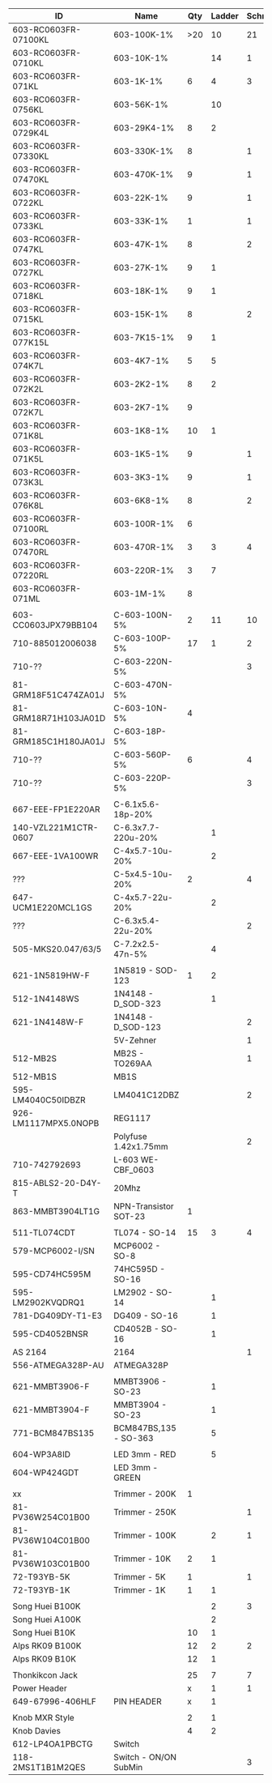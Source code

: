 |ID                   |Name                  | Qty |Ladder|Schräg|uGrids|Plaits|
|---------------------|----------------------|-----|------|------|------|------|
|603-RC0603FR-07100KL | 603-100K-1%          | >20 |   10 |   21 |   26 |      |
|603-RC0603FR-0710KL  | 603-10K-1%           |     |   14 |    1 |    4 |      | 
|603-RC0603FR-071KL   | 603-1K-1%            |   6 |    4 |    3 |    6 |      |
|603-RC0603FR-0756KL  | 603-56K-1%           |     |   10 |      |      |      |    
|603-RC0603FR-0729K4L | 603-29K4-1%          |   8 |    2 |      |      |      |
|603-RC0603FR-07330KL | 603-330K-1%          |   8 |      |    1 |      |      |
|603-RC0603FR-07470KL | 603-470K-1%          |   9 |      |    1 |      |      |
|603-RC0603FR-0722KL  | 603-22K-1%           |   9 |      |    1 |      |      |
|603-RC0603FR-0733KL  | 603-33K-1%           |   1 |      |    1 |      |      |
|603-RC0603FR-0747KL  | 603-47K-1%           |   8 |      |    2 |      |      |
|603-RC0603FR-0727KL  | 603-27K-1%           |   9 |    1 |      |      |      |
|603-RC0603FR-0718KL  | 603-18K-1%           |   9 |    1 |      |      |      |
|603-RC0603FR-0715KL  | 603-15K-1%           |   8 |      |    2 |      |      |
|603-RC0603FR-077K15L | 603-7K15-1%          |   9 |    1 |      |      |      |
|603-RC0603FR-074K7L  | 603-4K7-1%           |   5 |    5 |      |      |      |
|603-RC0603FR-072K2L  | 603-2K2-1%           |   8 |    2 |      |      |      |
|603-RC0603FR-072K7L  | 603-2K7-1%           |   9 |      |      |      |      |
|603-RC0603FR-071K8L  | 603-1K8-1%           |  10 |    1 |      |      |      |
|603-RC0603FR-071K5L  | 603-1K5-1%           |   9 |      |    1 |      |      |
|603-RC0603FR-073K3L  | 603-3K3-1%           |   9 |      |    1 |      |      |
|603-RC0603FR-076K8L  | 603-6K8-1%           |   8 |      |    2 |      |      |
|603-RC0603FR-07100RL | 603-100R-1%          |   6 |      |      |    4 |      |
|603-RC0603FR-07470RL | 603-470R-1%          |   3 |    3 |    4 |      |      |
|603-RC0603FR-07220RL | 603-220R-1%          |   3 |    7 |      |      |      |
|603-RC0603FR-071ML   | 603-1M-1%            |   8 |      |      |    1 |      |
|                     |                      |     |      |      |      |      |
|603-CC0603JPX79BB104 | C-603-100N-5%        |   2 |   11 |   10 |    8 |      |
|710-885012006038     | C-603-100P-5%        |  17 |    1 |    2 |      |      |
|710-??               | C-603-220N-5%        |     |      |    3 |      |      |
|81-GRM18F51C474ZA01J | C-603-470N-5%        |     |      |      |    1 |      |
|81-GRM18R71H103JA01D | C-603-10N-5%         |   4 |      |      |    1 |      |
|81-GRM185C1H180JA01J | C-603-18P-5%         |     |      |      |    1 |      |
|710-??               | C-603-560P-5%        |   6 |      |    4 |      |      |
|710-??               | C-603-220P-5%        |     |      |    3 |      |      |
|                     |                      |     |      |      |      |      |
|667-EEE-FP1E220AR    | C-6.1x5.6-18p-20%    |     |      |      |    2 |      |
|140-VZL221M1CTR-0607 | C-6.3x7.7-220u-20%   |     |    1 |      |      |      |
|667-EEE-1VA100WR     | C-4x5.7-10u-20%      |     |    2 |      |      |      |
|???                  | C-5x4.5-10u-20%      |   2 |      |    4 |      |      |
|647-UCM1E220MCL1GS   | C-4x5.7-22u-20%      |     |    2 |      |      |      |
|???                  | C-6.3x5.4-22u-20%    |     |      |    2 |      |      |
|505-MKS20.047/63/5   | C-7.2x2.5-47n-5%     |     |    4 |      |      |      |
|                     |                      |     |      |      |      |      |
|621-1N5819HW-F       | 1N5819 - SOD-123     |   1 |    2 |      |      |      |
|512-1N4148WS         | 1N4148 - D_SOD-323   |     |    1 |      |      |      |
|621-1N4148W-F        | 1N4148 - D_SOD-123   |     |      |    2 |      |      |
|                     | 5V-Zehner            |     |      |    1 |      |      |
| 512-MB2S            | MB2S - TO269AA       |     |      |    1 |      |      |
| 512-MB1S            | MB1S                 |     |      |      |    1 |      |
|595-LM4040C50IDBZR   | LM4041C12DBZ         |     |      |    2 |    1 |      |
|926-LM1117MPX5.0NOPB | REG1117              |     |      |      |    1 |      |
|                     | Polyfuse 1.42x1.75mm |     |      |    2 |      |      |
|710-742792693        | L-603 WE-CBF_0603    |     |      |      |    1 |      |
|815-ABLS2-20-D4Y-T   | 20Mhz                |     |      |      |    1 |      |
|863-MMBT3904LT1G     | NPN-Transistor SOT-23|   1 |      |      |    2 |      |
|                     |                      |     |      |      |      |      |
|511-TL074CDT         | TL074 - SO-14        |  15 |    3 |    4 |      |      |
|579-MCP6002-I/SN     | MCP6002 - SO-8       |     |      |      |    3 |      |
|595-CD74HC595M       | 74HC595D - SO-16     |     |      |      |    1 |      |
|595-LM2902KVQDRQ1    | LM2902 - SO-14       |     |    1 |      |      |      |
|781-DG409DY-T1-E3    | DG409  - SO-16       |     |    1 |      |      |      |
|595-CD4052BNSR       | CD4052B - SO-16      |     |    1 |      |      |      |
|AS 2164              | 2164                 |     |      |    1 |      |      |
|556-ATMEGA328P-AU    | ATMEGA328P           |     |      |      |    1 |      |
|                     |                      |     |      |      |      |      |
|621-MMBT3906-F       | MMBT3906 - SO-23     |     |    1 |      |      |      |
|621-MMBT3904-F       | MMBT3904 - SO-23     |     |    1 |      |      |      |
|771-BCM847BS135      | BCM847BS,135 - SO-363|     |    5 |      |      |      |
|                     |                      |     |      |      |      |      | 
|604-WP3A8ID          | LED 3mm - RED        |     |    5 |      |      |      |
|604-WP424GDT         | LED 3mm - GREEN      |     |      |      |    3 |      |
|                     |                      |     |      |      |      |      |
|xx                   | Trimmer - 200K       |   1 |      |      |      |      |
|81-PV36W254C01B00    | Trimmer - 250K       |     |      |    1 |      |      |
|81-PV36W104C01B00    | Trimmer - 100K       |     |    2 |    1 |      |      |
|81-PV36W103C01B00    | Trimmer - 10K        |   2 |    1 |      |      |      |
|72-T93YB-5K          | Trimmer - 5K         |   1 |      |    1 |      |      |
|72-T93YB-1K          | Trimmer - 1K         |   1 |    1 |      |      |      |
|                     |                      |     |      |      |      |      |
| Song Huei B100K     |                      |     |    2 |    3 |      |      |
| Song Huei A100K     |                      |     |    2 |      |      |      |
| Song Huei B10K      |                      |  10 |    1 |      |    7 |      |
| Alps RK09 B100K     |                      |  12 |    2 |    2 |      |      |
| Alps RK09 B10K      |                      |  12 |    1 |      |      |      |
|                     |                      |     |      |      |      |      |
| Thonkikcon Jack     |                      |  25 |    7 |    7 |   12 |      |
| Power Header        |                      |   x |    1 |    1 |      |      |
| 649-67996-406HLF    |  PIN HEADER          |   x |    1 |      |    2 |      |
|                     |                      |     |      |      |      |      |
| Knob MXR Style      |                      |   2 |    1 |      |      |      |
| Knob Davies         |                      |   4 |    2 |      |      |      |
|612-LP4OA1PBCTG      | Switch               |     |      |      |    1 |      |
|118-2MS1T1B1M2QES    | Switch - ON/ON SubMin|     |      |    3 |      |      |
